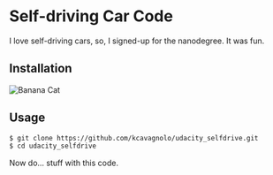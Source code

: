 # Self-driving Car Code

I love self-driving cars, so, I signed-up for the nanodegree. It was
fun.

## Installation

![Banana Cat](https://media1.giphy.com/media/yAqdjThdDEMF2/giphy.gif)

## Usage

```sh
$ git clone https://github.com/kcavagnolo/udacity_selfdrive.git
$ cd udacity_selfdrive
```

Now do... stuff with this code.
